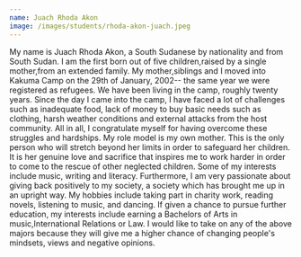 ```yaml
---
name: Juach Rhoda Akon
image: /images/students/rhoda-akon-juach.jpeg
---
```


My name is Juach Rhoda Akon, a South Sudanese by nationality and from South Sudan. I am the first born out of five children,raised by a single mother,from an extended family. My mother,siblings and I moved into Kakuma Camp on the 29th of January, 2002-- the same year we were registered as refugees. We have been living in the camp, roughly twenty years. Since the day I came into the camp, I have faced a lot of challenges such as inadequate food, lack of money to buy basic needs such as clothing, harsh weather conditions and external attacks from the host community. All in all, I congratulate myself for having overcome these struggles and hardships. My role model is my own mother. This is the only person who will stretch beyond her limits in order to safeguard her children. It is her genuine love and sacrifice that inspires me to work harder in order to come to the rescue of other neglected children. Some of my interests include music, writing and literacy. Furthermore, I am very passionate about giving back positively to my society, a society which has brought me up in an upright way. My hobbies include taking part in charity work, reading novels, listening to music, and dancing. If given a chance to pursue further education, my interests include earning a Bachelors of Arts in music,International Relations or Law. I would like to take on any of the above majors because they will give me a higher chance of changing people's mindsets, views and negative opinions.
